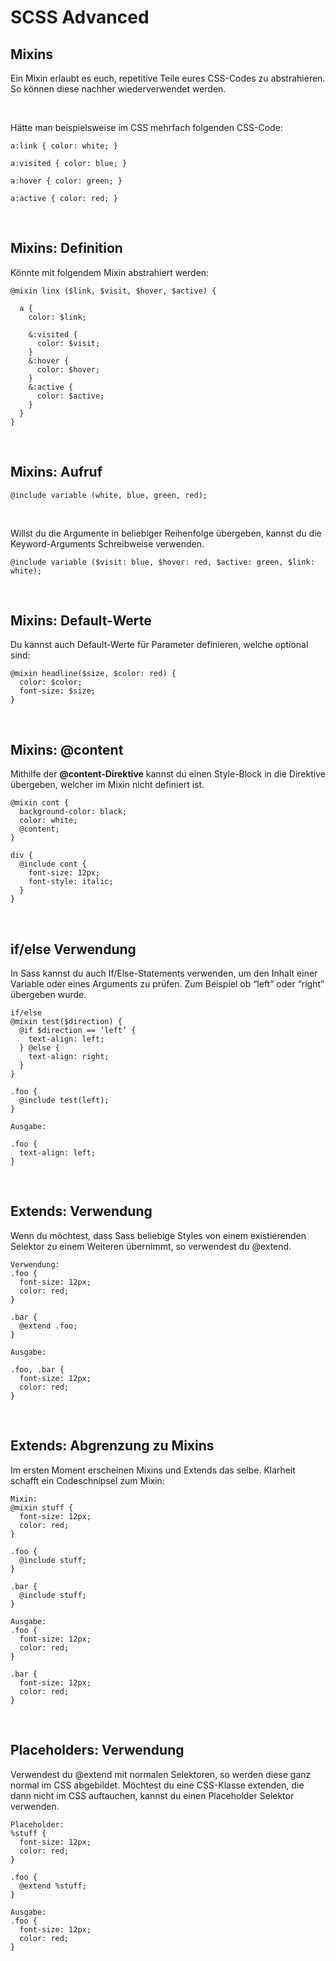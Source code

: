 **SCSS Advanced**
==================

## Mixins ##

Ein Mixin erlaubt es euch, repetitive Teile eures CSS-Codes zu abstrahieren. So können diese nachher wiederverwendet werden.

<br>

Hätte man beispielsweise im CSS mehrfach folgenden CSS-Code:

`a:link { color: white; }`

`a:visited { color: blue; }`

`a:hover { color: green; }`

`a:active { color: red; }`

<br>

## Mixins: Definition ##

Könnte mit folgendem Mixin abstrahiert werden:

```
@mixin linx ($link, $visit, $hover, $active) {

  a {
    color: $link;
    
    &:visited {
      color: $visit;
    }
    &:hover {
      color: $hover;   
    }
    &:active {
      color: $active;
    }
  }
}
```

<br>

## Mixins: Aufruf ##

`@include variable (white, blue, green, red);`

<br>

Willst du die Argumente in beliebiger Reihenfolge übergeben, kannst du die Keyword-Arguments Schreibweise verwenden.

`@include variable ($visit: blue, $hover: red, $active: green, $link: white);`

<br>

## Mixins: Default-Werte

Du kannst auch Default-Werte für Parameter definieren,
welche optional sind:

```
@mixin headline($size, $color: red) {
  color: $color;
  font-size: $size;
}
```

<br>

## Mixins: @content ##

Mithilfe der **@content-Direktive** kannst du einen Style-Block in die Direktive übergeben, welcher im Mixin nicht definiert ist.

```
@mixin cont {
  background-color: black;
  color: white;
  @content;
}
```
```
div {
  @include cont {
    font-size: 12px;
    font-style: italic;
  }
}
```

<br>

## if/else Verwendung ##

In Sass kannst du auch If/Else-Statements verwenden, um den Inhalt einer Variable oder eines Arguments zu prüfen.
Zum Beispiel ob “left” oder “right” übergeben wurde.

```
if/else
@mixin test($direction) {
  @if $direction == ‘left’ {
    text-align: left;
  } @else {
    text-align: right;
  }
}

.foo {
  @include test(left);
}
```
```
Ausgabe:

.foo {
  text-align: left;
}
```


<br>

## Extends: Verwendung ##

Wenn du möchtest, dass Sass beliebige Styles von einem existierenden Selektor zu einem Weiteren übernimmt, so verwendest du @extend.

```
Verwendung:
.foo {
  font-size: 12px;
  color: red;
}

.bar {
  @extend .foo;
}
````

```
Ausgabe:

.foo, .bar {
  font-size: 12px;
  color: red;
}
```
<br>

## Extends: Abgrenzung zu Mixins ##

Im ersten Moment erscheinen Mixins und Extends das selbe. Klarheit schafft ein Codeschnipsel zum Mixin:

```
Mixin:
@mixin stuff {
  font-size: 12px;
  color: red;
}

.foo {
  @include stuff;
}

.bar {
  @include stuff;
}
```

```
Ausgabe:
.foo {
  font-size: 12px;
  color: red;
}

.bar {
  font-size: 12px;
  color: red;
}
```

<br>

## Placeholders: Verwendung ##

Verwendest du @extend mit normalen Selektoren, so werden diese ganz normal im CSS abgebildet. Möchtest du eine CSS-Klasse extenden, die dann nicht im CSS auftauchen, kannst du einen Placeholder Selektor verwenden.

```
Placeholder:
%stuff {
  font-size: 12px;
  color: red;
}

.foo {
  @extend %stuff;
}
```

```
Ausgabe:
.foo {
  font-size: 12px;
  color: red;
}
```





